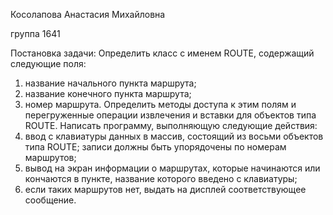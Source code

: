 Косолапова Анастасия Михайловна

группа 1641

Постановка задачи: 
Определить класс с именем ROUTE, содержащий следующие поля:
1. название начального пункта маршрута;
2. название конечного пункта маршрута;
3. номер маршрута.
Определить методы доступа к этим полям и перегруженные операции извлечения и вставки для объектов типа ROUTE.
Написать программу, выполняющую следующие действия:
1. ввод с клавиатуры данных в массив, состоящий из восьми объектов типа ROUTE; записи должны быть упорядочены по номерам маршрутов;
2. вывод на экран информации о маршрутах, которые начинаются или кончаются в пункте, название которого введено с клавиатуры;
3. если таких маршрутов нет, выдать на дисплей соответствующее сообщение.

